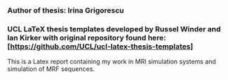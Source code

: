 ### Author of thesis: Irina Grigorescu

### UCL LaTeX thesis templates developed by Russel Winder and Ian Kirker with original repository found here: [https://github.com/UCL/ucl-latex-thesis-templates]

This is a Latex report containing my work in MRI simulation systems and simulation of MRF sequences.